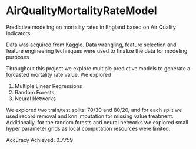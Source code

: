# AirQualityMortalityRateModel
Predictive modeling on mortality rates in England based on Air Quality Indicators.

Data was acquired from Kaggle. Data wrangling, feature selection and feature engineering techniques were used to finalize
the data for modeling purposes

Throughout this project we explore multiple predictive models to generate a forcasted mortality rate value. We explored
1. Multiple Linear Regressions
2. Random Forests
3. Neural Networks

We explored two train/test splits: 70/30 and 80/20, and for each split we used record removal and knn imputation for missing 
value treatment. Additionally, for the random forests and neural networks we explored small hyper parameter grids as local 
computation resources were limited.

Accuracy Achieved: 0.7759
